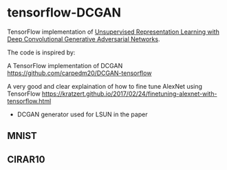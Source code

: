 # tensorflow-DCGAN

TensorFlow implementation of [Unsupervised Representation Learning with Deep Convolutional Generative Adversarial Networks](https://arxiv.org/abs/1511.06434). 

The code is inspired by: 

A TensorFlow implementation of DCGAN https://github.com/carpedm20/DCGAN-tensorflow

A very good and clear explaination of how to fine tune AlexNet using TensorFlow https://kratzert.github.io/2017/02/24/finetuning-alexnet-with-tensorflow.html
* DCGAN generator used for LSUN in the paper
<!--- *
![alt text](https://github.com/conan7882/tensorflow-DCGAN/blob/develop/fig/DCGAN.png)
 Graphs of this implementation
![alt text](https://github.com/conan7882/tensorflow-DCGAN/blob/develop/fig/graph.png)
![alt text](https://github.com/conan7882/tensorflow-DCGAN/blob/develop/fig/generator.png)
![alt text](https://github.com/conan7882/tensorflow-DCGAN/blob/develop/fig/discriminator.png)
--->

## MNIST

## CIRAR10

